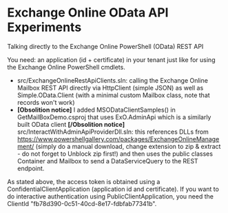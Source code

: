 # Exchange Online OData API Experiments

Talking directly to the Exchange Online PowerShell (OData) REST API

You need: an application (id + certificate) in your tenant just like for using the Exchange Online PowerShell cmdlets.

* src/ExchangeOnlineRestApiClients.sln: calling the Exchange Online Mailbox REST API directly via HttpClient (simple JSON) as well as Simple.OData.Client (with a minimal custom Mailbox class, note that records won't work)
* **[Obsolition notice]** I added MSODataClientSamples() in GetMailBoxDemo.csproj that uses ExO.AdminApi which is a similarly built OData client **[/Obsolition notice]**  src/InteractWithAdminApiProviderDll.sln: this references DLLs from https://www.powershellgallery.com/packages/ExchangeOnlineManagement/ (simply do a manual download, change extension to zip & extract - do not forget to Unblock zip first!) and then uses the public classes Container and Mailbox to send a DataServiceQuery to the REST endpoint. 

As stated above, the access token is obtained using a ConfidentialClientApplication (application id and certificate). If you want to do interactive authentication using PublicClientApplication, you need the ClientId "fb78d390-0c51-40cd-8e17-fdbfab77341b".
